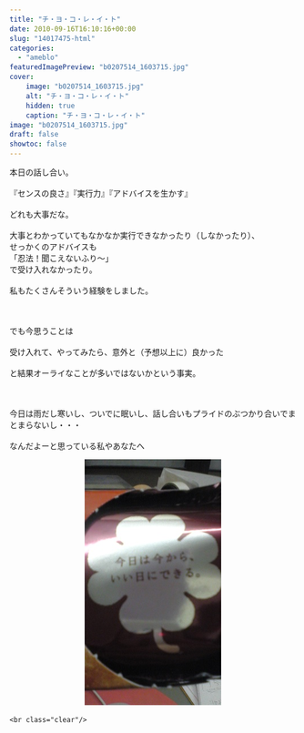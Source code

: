 ```yaml
---
title: "チ・ヨ・コ・レ・イ・ト"
date: 2010-09-16T16:10:16+00:00
slug: "14017475-html"
categories:
  - "ameblo"
featuredImagePreview: "b0207514_1603715.jpg"
cover:
    image: "b0207514_1603715.jpg"
    alt: "チ・ヨ・コ・レ・イ・ト"
    hidden: true
    caption: "チ・ヨ・コ・レ・イ・ト"
image: "b0207514_1603715.jpg"
draft: false
showtoc: false
---
```

本日の話し合い。<br/>
<br/>
『センスの良さ』『実行力』『アドバイスを生かす』<br/>
<br/>
どれも大事だな。<br/>
<br/>
大事とわかっていてもなかなか実行できなかったり（しなかったり）、<br/>
せっかくのアドバイスも<br/>
「忍法！聞こえないふり～」<br/>
で受け入れなかったり。<br/>
<br/>
私もたくさんそういう経験をしました。<br/>
<br/>
<br/>
<br/>
でも今思うことは<br/>
<br/>
受け入れて、やってみたら、意外と（予想以上に）良かった<br/>
<br/>
と結果オーライなことが多いではないかという事実。<br/>
<br/>
<br/>
<br/>
今日は雨だし寒いし、ついでに眠いし、話し合いもプライドのぶつかり合いでまとまらないし・・・<br/>
<br/>
なんだよーと思っている私やあなたへ<br/>
<center><a href="b0207514_1603715.jpg" rel="nofollow"><img src="b0207514_1603715.jpg" alt="チ・ヨ・コ・レ・イ・ト_b0207514_1603715.jpg" class="IMAGE_MID" height="432" width="240"/></a></center>

    <br class="clear"/>
